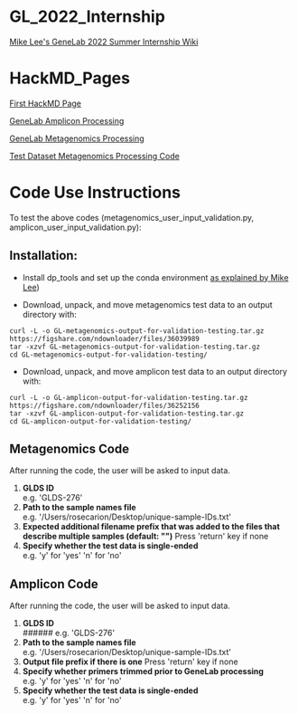 # GL_2022_Internship
[Mike Lee's GeneLab 2022 Summer Internship Wiki](https://github.com/AstrobioMike/GL-2022-summer-internship/wiki)

# HackMD_Pages
[First HackMD Page](https://hackmd.io/@rcarion/SkCS__mK9)

[GeneLab Amplicon Processing](https://hackmd.io/@rcarion/r1aWS4Wq9)

[GeneLab Metagenomics Processing](https://hackmd.io/@rcarion/rJTULUb9c)

[Test Dataset Metagenomics Processing Code](https://hackmd.io/xRYblztARdyBqLCYuEZn7A)

# Code Use Instructions
To test the above codes (metagenomics_user_input_validation.py, amplicon_user_input_validation.py):

## Installation:
- Install dp_tools and set up the conda environment [as explained by Mike Lee](https://github.com/AstrobioMike/GL-2022-summer-internship/wiki/Working-towards-Jonathan's-validation-structure))

- Download, unpack, and move metagenomics test data to an output directory with:
```
curl -L -o GL-metagenomics-output-for-validation-testing.tar.gz https://figshare.com/ndownloader/files/36039989
tar -xzvf GL-metagenomics-output-for-validation-testing.tar.gz
cd GL-metagenomics-output-for-validation-testing/
```

- Download, unpack, and move amplicon test data to an output directory with:
```
curl -L -o GL-amplicon-output-for-validation-testing.tar.gz https://figshare.com/ndownloader/files/36252156
tar -xzvf GL-amplicon-output-for-validation-testing.tar.gz
cd GL-amplicon-output-for-validation-testing/
```

## Metagenomics Code 
After running the code, the user will be asked to input data.
1. **GLDS ID** <br />  e.g. 'GLDS-276'
2. **Path to the sample names file**
<br />  e.g. '/Users/rosecarion/Desktop/unique-sample-IDs.txt'
3. **Expected additional filename prefix that was added to the files that describe multiple samples (default: \"\")** Press 'return' key if none
4. **Specify whether the test data is single-ended**
<br />   e.g. 'y' for 'yes'
     'n' for 'no'

## Amplicon Code 
After running the code, the user will be asked to input data.
1. **GLDS ID**
<br /> ###### e.g. 'GLDS-276'
2. **Path to the sample names file**
<br />  e.g. '/Users/rosecarion/Desktop/unique-sample-IDs.txt'
3. **Output file prefix if there is one** Press 'return' key if none
4. **Specify whether primers trimmed prior to GeneLab processing** 
<br />  e.g. 'y' for 'yes'
     'n' for 'no'
5. **Specify whether the test data is single-ended**
<br /> e.g. 'y' for 'yes'
     'n' for 'no'

